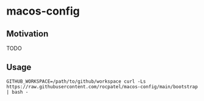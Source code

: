 # macos-config

## Motivation

TODO
## Usage

```
GITHUB_WORKSPACE=/path/to/github/workspace curl -Ls https://raw.githubusercontent.com/rocpatel/macos-config/main/bootstrap | bash -
```

